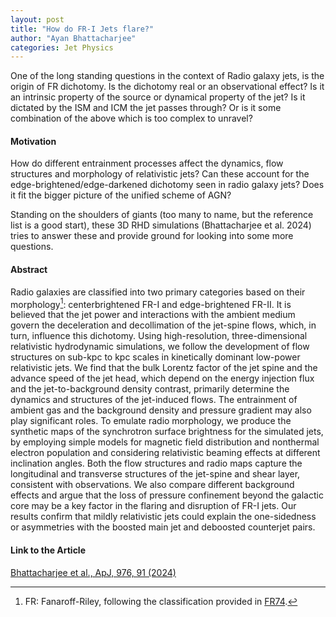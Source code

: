 ```yaml
---
layout: post
title: "How do FR-I Jets flare?"
author: "Ayan Bhattacharjee"
categories: Jet Physics
---
```

One of the long standing questions in the context of Radio galaxy jets, is the origin of FR dichotomy. Is the dichotomy real or an observational effect? Is it an intrinsic property of the source or dynamical property of the jet? Is it dictated by the ISM and ICM the jet passes through? Or is it some combination of the above which is too complex to unravel?

#### Motivation
How do different entrainment processes affect the dynamics, flow structures and morphology of relativistic jets? 
Can these account for the edge-brightened/edge-darkened dichotomy seen in radio galaxy jets? 
Does it fit the bigger picture of the unified scheme of AGN? 

Standing on the shoulders of giants (too many to name, but the reference list is a good start), these 3D RHD simulations (Bhattacharjee et al. 2024) tries to answer these and provide ground for looking into some more questions.

#### Abstract
Radio galaxies are classified into two primary categories based on their morphology[^1]: centerbrightened FR-I and edge-brightened FR-II. It is believed that the jet power and interactions with the ambient medium govern the deceleration and decollimation of the jet-spine flows, which, in turn, influence this dichotomy. Using high-resolution, three-dimensional relativistic hydrodynamic simulations, we follow the development of flow structures on sub-kpc to kpc scales in kinetically dominant low-power relativistic jets. We find that the bulk Lorentz factor of the jet spine and the advance speed of the jet head, which depend on the energy injection flux and the jet-to-background density contrast, primarily determine the dynamics and structures of the jet-induced flows. The entrainment of ambient gas and the background density and pressure gradient may also play significant roles. To emulate radio morphology, we produce the synthetic maps of the synchrotron surface brightness for the simulated jets, by employing simple models for magnetic field distribution and nonthermal electron population and considering relativistic beaming effects at different inclination angles. Both the flow structures and radio maps capture the longitudinal and transverse structures of the jet-spine and shear layer, consistent with observations. We also compare different background effects and argue that the loss of pressure confinement beyond the galactic core may be a key factor in the flaring and disruption of FR-I jets. Our results confirm that mildly relativistic jets could explain the one-sidedness or asymmetries with the boosted main jet and deboosted counterjet pairs.

[^1]: FR: Fanaroff-Riley, following the classification provided in [FR74](http://doi.org/10.1093/mnras/167.1.31P).

#### Link to the Article
[Bhattacharjee et al., ApJ, 976, 91 (2024)](https://iopscience.iop.org/article/10.3847/1538-4357/ad83cc)

